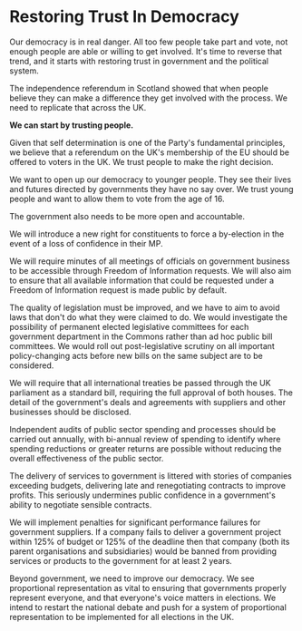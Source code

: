 Restoring Trust In Democracy
============================

Our democracy is in real danger. All too few people take part and vote, 
not enough people are able or willing to get involved. It's time to 
reverse that trend, and it starts with restoring trust in government and 
the political system.

The independence referendum in Scotland showed that when people believe 
they can make a difference they get involved with the process. We need 
to replicate that across the UK.

**We can start by trusting people.**

Given that self determination is one of the Party's fundamental 
principles, we believe that a referendum on the UK's membership of the 
EU should be offered to voters in the UK. We trust people to make the 
right decision.

We want to open up our democracy to younger people. They see their lives 
and futures directed by governments they have no say over. We trust 
young people and want to allow them to vote from the age of 16.

The government also needs to be more open and accountable.

We will introduce a new right for constituents to force a by-election in 
the event of a loss of confidence in their MP.

We will require minutes of all meetings of officials on government 
business to be accessible through Freedom of Information requests. We 
will also aim to ensure that all available information that could be 
requested under a Freedom of Information request is made public by 
default.

The quality of legislation must be improved, and we have to aim to avoid 
laws that don't do what they were claimed to do.  We would investigate 
the possibility of permanent elected legislative committees for each 
government department in the Commons rather than ad hoc public bill 
committees. We would roll out post-legislative scrutiny on all important 
policy-changing acts before new bills on the same subject are to be 
considered.

We will require that all international treaties be passed through the UK 
parliament as a standard bill, requiring the full approval of both
houses. The detail of the government's deals and agreements with 
suppliers and other businesses should be disclosed. 

Independent audits of public sector spending and processes should be 
carried out annually, with bi-annual review of spending to identify 
where spending reductions or greater returns are possible without 
reducing the overall effectiveness of the public sector.  

The delivery of services to government is littered with stories of 
companies exceeding budgets, delivering late and renegotiating contracts 
to improve profits. This seriously undermines public confidence in a 
government's ability to negotiate sensible contracts.

 We will implement penalties for significant performance failures for 
 government suppliers. If a company fails to deliver a government 
 project within 125% of budget or 125% of the deadline then that 
 company (both its parent organisations and subsidiaries) would be 
 banned from providing services or products to the government for at 
 least 2 years.

Beyond government, we need to improve our democracy. We see proportional 
representation as vital to ensuring that governments properly represent 
everyone, and that everyone's voice matters in elections. We intend to 
restart the national debate and push for a system of proportional 
representation to be implemented for all elections in the UK.
